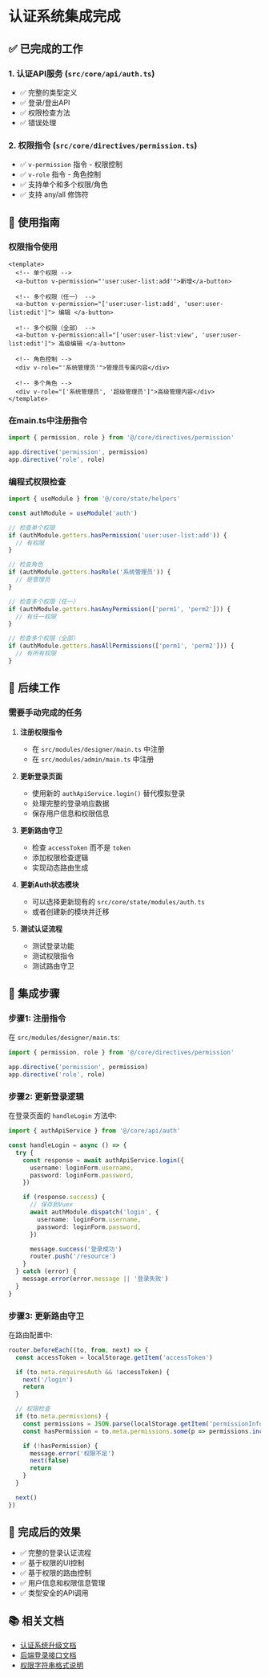 # 认证系统集成完成

## ✅ 已完成的工作

### 1. 认证API服务 (`src/core/api/auth.ts`)

- ✅ 完整的类型定义
- ✅ 登录/登出API
- ✅ 权限检查方法
- ✅ 错误处理

### 2. 权限指令 (`src/core/directives/permission.ts`)

- ✅ `v-permission` 指令 - 权限控制
- ✅ `v-role` 指令 - 角色控制
- ✅ 支持单个和多个权限/角色
- ✅ 支持 any/all 修饰符

## 🎯 使用指南

### 权限指令使用

```vue
<template>
  <!-- 单个权限 -->
  <a-button v-permission="'user:user-list:add'">新增</a-button>

  <!-- 多个权限（任一） -->
  <a-button v-permission="['user:user-list:add', 'user:user-list:edit']"> 编辑 </a-button>

  <!-- 多个权限（全部） -->
  <a-button v-permission:all="['user:user-list:view', 'user:user-list:edit']"> 高级编辑 </a-button>

  <!-- 角色控制 -->
  <div v-role="'系统管理员'">管理员专属内容</div>

  <!-- 多个角色 -->
  <div v-role="['系统管理员', '超级管理员']">高级管理内容</div>
</template>
```

### 在main.ts中注册指令

```typescript
import { permission, role } from '@/core/directives/permission'

app.directive('permission', permission)
app.directive('role', role)
```

### 编程式权限检查

```typescript
import { useModule } from '@/core/state/helpers'

const authModule = useModule('auth')

// 检查单个权限
if (authModule.getters.hasPermission('user:user-list:add')) {
  // 有权限
}

// 检查角色
if (authModule.getters.hasRole('系统管理员')) {
  // 是管理员
}

// 检查多个权限（任一）
if (authModule.getters.hasAnyPermission(['perm1', 'perm2'])) {
  // 有任一权限
}

// 检查多个权限（全部）
if (authModule.getters.hasAllPermissions(['perm1', 'perm2'])) {
  // 有所有权限
}
```

## 📝 后续工作

### 需要手动完成的任务

1. **注册权限指令**

   - 在 `src/modules/designer/main.ts` 中注册
   - 在 `src/modules/admin/main.ts` 中注册

2. **更新登录页面**

   - 使用新的 `authApiService.login()` 替代模拟登录
   - 处理完整的登录响应数据
   - 保存用户信息和权限信息

3. **更新路由守卫**

   - 检查 `accessToken` 而不是 `token`
   - 添加权限检查逻辑
   - 实现动态路由生成

4. **更新Auth状态模块**

   - 可以选择更新现有的 `src/core/state/modules/auth.ts`
   - 或者创建新的模块并迁移

5. **测试认证流程**
   - 测试登录功能
   - 测试权限指令
   - 测试路由守卫

## 🔧 集成步骤

### 步骤1: 注册指令

在 `src/modules/designer/main.ts`:

```typescript
import { permission, role } from '@/core/directives/permission'

app.directive('permission', permission)
app.directive('role', role)
```

### 步骤2: 更新登录逻辑

在登录页面的 `handleLogin` 方法中:

```typescript
import { authApiService } from '@/core/api/auth'

const handleLogin = async () => {
  try {
    const response = await authApiService.login({
      username: loginForm.username,
      password: loginForm.password,
    })

    if (response.success) {
      // 保存到Vuex
      await authModule.dispatch('login', {
        username: loginForm.username,
        password: loginForm.password,
      })

      message.success('登录成功')
      router.push('/resource')
    }
  } catch (error) {
    message.error(error.message || '登录失败')
  }
}
```

### 步骤3: 更新路由守卫

在路由配置中:

```typescript
router.beforeEach((to, from, next) => {
  const accessToken = localStorage.getItem('accessToken')

  if (to.meta.requiresAuth && !accessToken) {
    next('/login')
    return
  }

  // 权限检查
  if (to.meta.permissions) {
    const permissions = JSON.parse(localStorage.getItem('permissionInfo') || '{}').permissions || []
    const hasPermission = to.meta.permissions.some(p => permissions.includes(p))

    if (!hasPermission) {
      message.error('权限不足')
      next(false)
      return
    }
  }

  next()
})
```

## 🎉 完成后的效果

- ✅ 完整的登录认证流程
- ✅ 基于权限的UI控制
- ✅ 基于权限的路由控制
- ✅ 用户信息和权限信息管理
- ✅ 类型安全的API调用

## 📚 相关文档

- [认证系统升级文档](./AUTH_SYSTEM_UPGRADE.md)
- [后端登录接口文档](../../LOGIN_API_DOCUMENTATION.md)
- [权限字符串格式说明](./AUTH_SYSTEM_UPGRADE.md#权限字符串格式)

